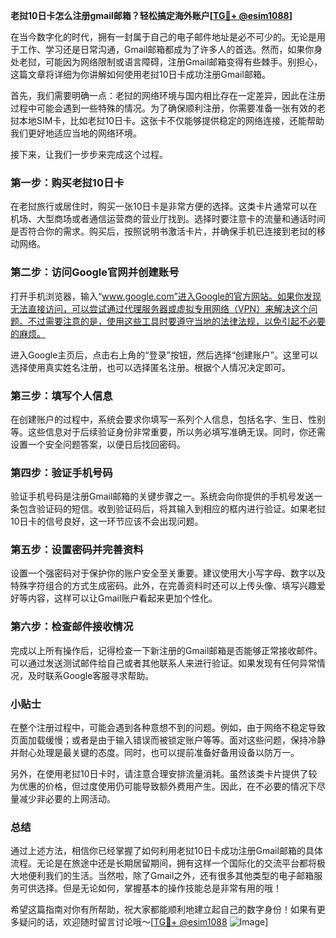 **老挝10日卡怎么注册gmail邮箱？轻松搞定海外账户[[TG💪+ @esim1088](https://t.me/s/esim1088)]**

在当今数字化的时代，拥有一封属于自己的电子邮件地址是必不可少的。无论是用于工作、学习还是日常沟通，Gmail邮箱都成为了许多人的首选。然而，如果你身处老挝，可能因为网络限制或语言障碍，注册Gmail邮箱变得有些棘手。别担心，这篇文章将详细为你讲解如何使用老挝10日卡成功注册Gmail邮箱。

首先，我们需要明确一点：老挝的网络环境与国内相比存在一定差异，因此在注册过程中可能会遇到一些特殊的情况。为了确保顺利注册，你需要准备一张有效的老挝本地SIM卡，比如老挝10日卡。这张卡不仅能够提供稳定的网络连接，还能帮助我们更好地适应当地的网络环境。

接下来，让我们一步步来完成这个过程。

### 第一步：购买老挝10日卡

在老挝旅行或居住时，购买一张10日卡是非常方便的选择。这类卡片通常可以在机场、大型商场或者通信运营商的营业厅找到。选择时要注意卡的流量和通话时间是否符合你的需求。购买后，按照说明书激活卡片，并确保手机已连接到老挝的移动网络。

### 第二步：访问Google官网并创建账号

打开手机浏览器，输入“www.google.com”进入Google的官方网站。如果你发现无法直接访问，可以尝试通过代理服务器或虚拟专用网络（VPN）来解决这个问题。不过需要注意的是，使用这些工具时要遵守当地的法律法规，以免引起不必要的麻烦。

进入Google主页后，点击右上角的“登录”按钮，然后选择“创建账户”。这里可以选择使用真实姓名注册，也可以选择匿名注册。根据个人情况决定即可。

### 第三步：填写个人信息

在创建账户的过程中，系统会要求你填写一系列个人信息，包括名字、生日、性别等。这些信息对于后续验证身份非常重要，所以务必填写准确无误。同时，你还需设置一个安全问题答案，以便日后找回密码。

### 第四步：验证手机号码

验证手机号码是注册Gmail邮箱的关键步骤之一。系统会向你提供的手机号发送一条包含验证码的短信。收到验证码后，将其输入到相应的框内进行验证。如果老挝10日卡的信号良好，这一环节应该不会出现问题。

### 第五步：设置密码并完善资料

设置一个强密码对于保护你的账户安全至关重要。建议使用大小写字母、数字以及特殊字符组合的方式生成密码。此外，在完善资料时还可以上传头像、填写兴趣爱好等内容，这样可以让Gmail账户看起来更加个性化。

### 第六步：检查邮件接收情况

完成以上所有操作后，记得检查一下新注册的Gmail邮箱是否能够正常接收邮件。可以通过发送测试邮件给自己或者其他联系人来进行验证。如果发现有任何异常情况，及时联系Google客服寻求帮助。

### 小贴士

在整个注册过程中，可能会遇到各种意想不到的问题。例如，由于网络不稳定导致页面加载缓慢；或者是由于输入错误而被锁定账户等等。面对这些问题，保持冷静并耐心处理是最关键的态度。同时，也可以提前准备好备用设备以防万一。

另外，在使用老挝10日卡时，请注意合理安排流量消耗。虽然该类卡片提供了较为优惠的价格，但过度使用仍可能导致额外费用产生。因此，在不必要的情况下尽量减少非必要的上网活动。

### 总结

通过上述方法，相信你已经掌握了如何利用老挝10日卡成功注册Gmail邮箱的具体流程。无论是在旅途中还是长期居留期间，拥有这样一个国际化的交流平台都将极大地便利我们的生活。当然啦，除了Gmail之外，还有很多其他类型的电子邮箱服务可供选择。但是无论如何，掌握基本的操作技能总是非常有用的哦！

希望这篇指南对你有所帮助，祝大家都能顺利地建立起自己的数字身份！如果有更多疑问的话，欢迎随时留言讨论哦～[[TG💪+ @esim1088](https://t.me/s/esim1088) ![Image](https://i.postimg.cc/4NQfJmqS/Snipaste-2025-05-13-00-14-12.png)]
